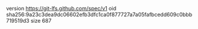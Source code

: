 version https://git-lfs.github.com/spec/v1
oid sha256:9a23c3dea9dc06602efb3dfc1ca0f877727a7a05fafbcedd609c0bbb719519d3
size 687
